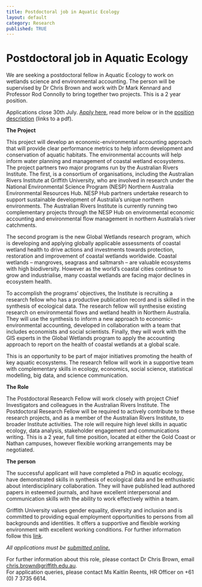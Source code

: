 ```yaml
---
title: Postdoctoral job in Aquatic Ecology
layout: default
category: Research
published: TRUE
---
```


# Postdoctoral job in Aquatic Ecology

We are seeking a postdoctoral fellow in Aquatic Ecology to work on wetlands science and environmental accounting. The person will be supervised by Dr Chris Brown and work with Dr Mark Kennard and Professor Rod Connolly to bring together two projects. This is a 2 year position.

Applications close 30th July. [Apply here](https://ps-jobs.griffith.edu.au/psc/CAREERS/EMPLOYEE/HRMS/c/HRS_HRAM_FL.HRS_CG_SEARCH_FL.GBL?FOCUS=Applicant&Page=HRS_APP_JBPST&Action=U&FOCUS=Applicant&SiteId=100&JobOpeningId=109379&PostingSeq=1), read more below or in the [position description](/data/00058808_PD.pdf) (links to a pdf).

**The Project**

This project will develop an economic-environmental accounting approach that will provide clear performance metrics to help inform development and conservation of aquatic habitats. The environmental accounts will help inform water planning and management of coastal wetland ecosystems. The project partners two major programs run by the Australian Rivers Institute.
The first, is a consortium of organisations, including the Australian Rivers Institute at Griffith University, who are involved in research under the National Environmental Science Program (NESP) Northern Australia Environmental Resources Hub. NESP Hub partners undertake research to support sustainable development of Australia’s unique northern environments. The Australian Rivers Institute is currently running two complementary projects through the NESP Hub on environmental economic accounting and environmental flow management in northern Australia’s river catchments.   

The second program is the new Global Wetlands research program, which is developing and applying globally applicable assessments of coastal wetland health to drive actions and investments towards protection, restoration and improvement of coastal wetlands worldwide. Coastal wetlands – mangroves, seagrass and saltmarsh – are valuable ecosystems with high biodiversity. However as the world’s coastal cities continue to grow and industrialise, many coastal wetlands are facing major declines in ecosystem health.   

To accomplish the programs’ objectives, the Institute is recruiting a research fellow who has a productive publication record and is skilled in the synthesis of ecological data. The research fellow will synthesise existing research on environmental flows and wetland health in Northern Australia. They will use the synthesis to inform a new approach to economic-environmental accounting, developed in collaboration with a team that includes economists and social scientists. Finally, they will work with the GIS experts in the Global Wetlands program to apply the accounting approach to report on the health of coastal wetlands at a global scale.   

This is an opportunity to be part of major initiatives promoting the health of key aquatic ecosystems. The research fellow will work in a supportive team with complementary skills in ecology, economics, social science, statistical modelling, big data, and science communication.

**The Role**

The Postdoctoral Research Fellow will work closely with project Chief Investigators and colleagues in the Australian Rivers Institute. The Postdoctoral Research Fellow will be required to actively contribute to these research projects, and as a member of the Australian Rivers Institute, to broader Institute activities.  The role will require high level skills in aquatic ecology, data analysis, stakeholder engagement and communications writing.
This is a 2 year, full time position, located at either the Gold Coast or Nathan campuses, however flexible working arrangements may be negotiated.

**The person**

The successful applicant will have completed a PhD in aquatic ecology, have demonstrated skills in synthesis of ecological data and be enthusiastic about interdisciplinary collaboration. They will have published lead authored papers in esteemed journals, and have excellent interpersonal and communication skills with the ability to work effectively within a team.

Griffith University values gender equality, diversity and inclusion and is committed to providing equal employment opportunities to persons from all backgrounds and identities. It offers a supportive and flexible working environment with excellent working conditions. For further information follow this [link](https://www.griffith.edu.au/equity).

 *All applications must be [submitted online.](https://ps-jobs.griffith.edu.au/psc/CAREERS/EMPLOYEE/HRMS/c/HRS_HRAM_FL.HRS_CG_SEARCH_FL.GBL?FOCUS=Applicant&Page=HRS_APP_JBPST&Action=U&FOCUS=Applicant&SiteId=100&JobOpeningId=109379&PostingSeq=1)*

For further information about this role, please contact Dr Chris Brown, email chris.brown@griffith.edu.au.  
For application queries, please contact Ms Kaitlin Reents, HR Officer on +61 (0) 7 3735 6614.
